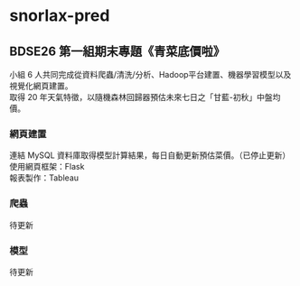 # snorlax-pred
## BDSE26 第一組期末專題《青菜底價啦》
小組 6 人共同完成從資料爬蟲/清洗/分析、Hadoop平台建置、機器學習模型以及視覺化網頁建置。  
取得 20 年天氣特徵，以隨機森林回歸器預估未來七日之「甘藍-初秋」中盤均價。  

### 網頁建置
連結 MySQL 資料庫取得模型計算結果，每日自動更新預估菜價。（已停止更新）   
使用網頁框架：Flask  
報表製作：Tableau  

### 爬蟲
待更新  

### 模型
待更新  
